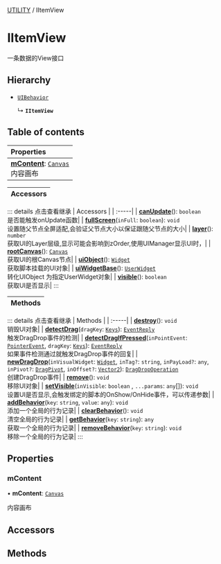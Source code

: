 [UTILITY](../groups/UTILITY.UTILITY.md) / IItemView

# IItemView <Badge type="tip" text="Interface" /> <Score text="IItemView" />

一条数据的View接口

## Hierarchy

- [`UIBehavior`](../classes/UI.UIBehavior.md)

  ↳ **`IItemView`**

## Table of contents

| Properties |
| :-----|
| **[mContent](Extension.IItemView.md#mcontent)**: [`Canvas`](../classes/UI.Canvas.md) <br> 内容画布|

| Accessors |
| :-----|


::: details 点击查看继承
| Accessors |
| :-----|
| **[canUpdate](UI.UIBehavior.md#canupdate)**(): `boolean` <br> 是否能触发onUpdate函数|
| **[fullScreen](UI.UIBehavior.md#fullscreen)**(`inFull`: `boolean`): `void` <br> 设置随父节点全屏适配,会验证父节点大小以保证跟随父节点的大小|
| **[layer](UI.UIBehavior.md#layer)**(): `number` <br> 获取UI的Layer层级,显示可能会影响到zOrder,使用UIManager显示UI时，|
| **[rootCanvas](UI.UIBehavior.md#rootcanvas)**(): [`Canvas`](UI.Canvas.md) <br> 获取UI的根Canvas节点|
| **[uiObject](UI.UIBehavior.md#uiobject)**(): [`Widget`](UI.Widget.md) <br> 获取脚本挂载的UI对象|
| **[uiWidgetBase](UI.UIBehavior.md#uiwidgetbase)**(): [`UserWidget`](UI.UserWidget.md) <br> 转化UIObject 为指定UserWidget对象|
| **[visible](UI.UIBehavior.md#visible)**(): `boolean` <br> 获取UI是否显示|
:::


| Methods |
| :-----|


::: details 点击查看继承
| Methods |
| :-----|
| **[destroy](UI.UIBehavior.md#destroy)**(): `void` <br> 销毁UI对象|
| **[detectDrag](UI.UIBehavior.md#detectdrag)**(`dragKey`: [`Keys`](../enums/Type.Keys.md)): [`EventReply`](UI.EventReply.md) <br> 触发DragDrop事件的检测|
| **[detectDragIfPressed](UI.UIBehavior.md#detectdragifpressed)**(`inPointEvent`: [`PointerEvent`](UI.PointerEvent.md), `dragKey`: [`Keys`](../enums/Type.Keys.md)): [`EventReply`](UI.EventReply.md) <br> 如果事件检测通过就触发DragDrop事件的回复|
| **[newDragDrop](UI.UIBehavior.md#newdragdrop)**(`inVisualWidget`: [`Widget`](UI.Widget.md), `inTag?`: `string`, `inPayLoad?`: `any`, `inPivot?`: [`DragPivot`](../enums/UI.DragPivot.md), `inOffset?`: [`Vector2`](Type.Vector2.md)): [`DragDropOperation`](UI.DragDropOperation.md) <br> 创建DragDrop事件|
| **[remove](UI.UIBehavior.md#remove)**(): `void` <br> 移除UI对象|
| **[setVisible](UI.UIBehavior.md#setvisible)**(`inVisible`: `boolean` \, `...params`: `any`[]): `void` <br> 设置UI是否显示,会触发绑定的脚本的OnShow/OnHide事件，可以传递参数|
| **[addBehavior](UI.UIBehavior.md#addbehavior)**(`key`: `string`, `value`: `any`): `void` <br> 添加一个全局的行为记录|
| **[clearBehavior](UI.UIBehavior.md#clearbehavior)**(): `void` <br> 清空全局的行为记录|
| **[getBehavior](UI.UIBehavior.md#getbehavior)**(`key`: `string`): `any` <br> 获取一个全局的行为记录|
| **[removeBehavior](UI.UIBehavior.md#removebehavior)**(`key`: `string`): `void` <br> 移除一个全局的行为记录|
:::


## Properties

### mContent <Score text="mContent" /> 

• **mContent**: [`Canvas`](../classes/UI.Canvas.md)

内容画布

## Accessors

## Methods